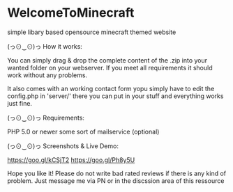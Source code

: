 # WelcomeToMinecraft
simple libary based opensource minecraft themed website

(っ⊙‿⊙)っ How it works:

You can simply drag & drop the complete content of the .zip into your wanted folder on your webserver. If you meet all requirements it should work without any problems.

It also comes with an working contact form yopu simply have to edit the config.php in 'server/' there you can put in your stuff and everything works just fine.

(っ⊙‿⊙)っ Requirements:

PHP 5.0 or newer
some sort of mailservice (optional)

(っ⊙‿⊙)っ Screenshots & Live Demo:

https://goo.gl/kCSjT2
https://goo.gl/Ph8y5U

Hope you like it! Please do not write bad rated reviews if there is any kind of problem. Just message me via PN or in the discssion area of this ressource
